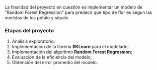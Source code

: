 La finalidad del proyecto en cuestión es implementar un modelo de "Random Forest Regression" para predecir que tipo de flor es segun las medidas de los pétalo y sépalo.

### Etapas del proyecto
1. Análisis exploratorio;
2. Implementación de la librería **SKLearn** para el modelado;
3. Implementación del algoritmo **Random Forest Regression**;
4. Evaluación de la eficiencia del modelo;
5. Obtención del error promedio del modelo.
